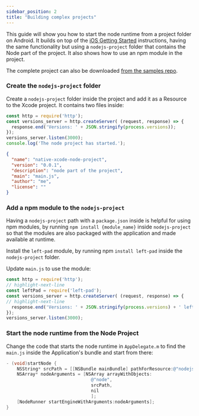```yaml
---
sidebar_position: 2
title: "Building complex projects"
---
```


This guide will show you how to start the node runtime from a project folder on Android. It builds on top of the [iOS Getting Started](./getting-started.md) instructions, having the same functionality but using a `nodejs-project` folder that contains the Node part of the project. It also shows how to use an npm module in the project.

The complete project can also be downloaded [from the samples repo](https://github.com/nodejs-mobile/nodejs-mobile-samples).

### Create the `nodejs-project` folder

Create a `nodejs-project` folder inside the project and add it as a Resource to the Xcode project. It contains two files inside:

```js title="app/src/main/assets/nodejs-project/main.js"
const http = require('http');
const versions_server = http.createServer( (request, response) => {
  response.end('Versions: ' + JSON.stringify(process.versions));
});
versions_server.listen(3000);
console.log('The node project has started.');
```

```json title="app/src/main/assets/nodejs-project/package.json"
{
  "name": "native-xcode-node-project",
  "version": "0.0.1",
  "description": "node part of the project",
  "main": "main.js",
  "author": "me",
  "license": ""
}
```

### Add a npm module to the `nodejs-project`

Having a `nodejs-project` path with a `package.json` inside is helpful for using npm modules, by running `npm install {module_name}` inside `nodejs-project` so that the modules are also packaged with the application and made available at runtime.

Install the `left-pad` module, by running npm `install left-pad` inside the `nodejs-project` folder.

Update `main.js` to use the module:

```js title="app/src/main/assets/nodejs-project/main.js"
const http = require('http');
// highlight-next-line
const leftPad = require('left-pad');
const versions_server = http.createServer( (request, response) => {
// highlight-next-line
  response.end('Versions: ' + JSON.stringify(process.versions) + ' left-pad: ' + leftPad(42, 5, '0'));
});
versions_server.listen(3000);
```

### Start the node runtime from the Node Project

Change the code that starts the node runtime in `AppDelegate.m` to find the `main.js` inside the Application's bundle and start from there:

```objectivec
- (void)startNode {
    NSString* srcPath = [[NSBundle mainBundle] pathForResource:@"nodejs-project/main.js" ofType:@""];
    NSArray* nodeArguments = [NSArray arrayWithObjects:
                                @"node",
                                srcPath,
                                nil
                                ];
    [NodeRunner startEngineWithArguments:nodeArguments];
}
```